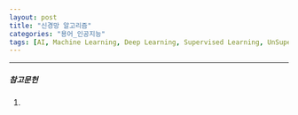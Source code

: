 ```yaml
---
layout: post
title: "신경망 알고리즘"
categories: "용어_인공지능"
tags: [AI, Machine Learning, Deep Learning, Supervised Learning, UnSupervised Learning]
---
```





---

##### 참고문헌

1) 

